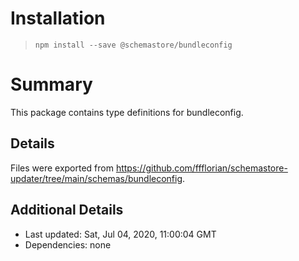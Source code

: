 # Installation
> `npm install --save @schemastore/bundleconfig`

# Summary
This package contains type definitions for bundleconfig.

## Details
Files were exported from https://github.com/ffflorian/schemastore-updater/tree/main/schemas/bundleconfig.

## Additional Details
* Last updated: Sat, Jul 04, 2020, 11:00:04 GMT
* Dependencies: none
